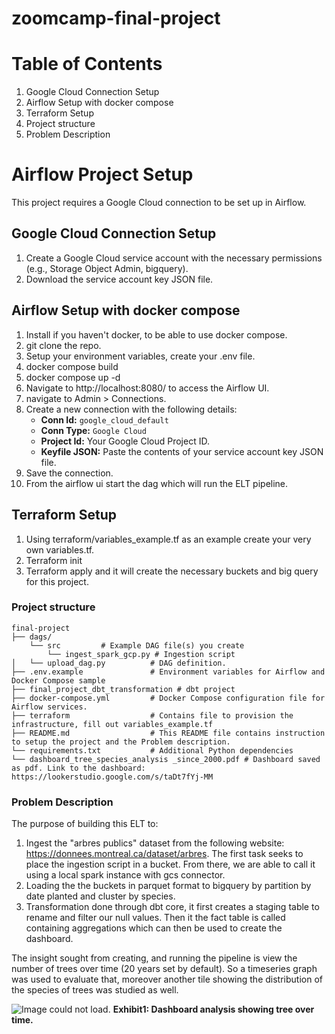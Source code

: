 # zoomcamp-final-project

# Table of Contents
1. Google Cloud Connection Setup
2. Airflow Setup with docker compose
3. Terraform Setup
4. Project structure
5. Problem Description

# Airflow Project Setup

This project requires a Google Cloud connection to be set up in Airflow.

## Google Cloud Connection Setup

1.  Create a Google Cloud service account with the necessary permissions (e.g., Storage Object Admin, bigquery).
2.  Download the service account key JSON file.


## Airflow Setup with docker compose

1. Install if you haven't docker, to be able to use docker compose.
2. git clone the repo.
3. Setup your environment variables, create your .env file.
4. docker compose build
5. docker compose up -d
6. Navigate to http://localhost:8080/ to access the Airflow UI.
7. navigate to Admin > Connections.
8. Create a new connection with the following details:
    * **Conn Id:** `google_cloud_default`
    * **Conn Type:** `Google Cloud`
    * **Project Id:** Your Google Cloud Project ID.
    * **Keyfile JSON:** Paste the contents of your service account key JSON file.
9. Save the connection.
10. From the airflow ui start the dag which will run the ELT pipeline.

## Terraform Setup

1. Using terraform/variables_example.tf as an example create your very own variables.tf.
2. Terraform init
3. Terraform apply and it will create the necessary buckets and big query for this project. 

### Project structure
~~~
final-project
├── dags/
    └── src         # Example DAG file(s) you create
        └── ingest_spark_gcp.py # Ingestion script
│   └── upload_dag.py          # DAG definition.
├── .env.example               # Environment variables for Airflow and Docker Compose sample
├── final_project_dbt_transformation # dbt project
├── docker-compose.yml         # Docker Compose configuration file for Airflow services.
├── terraform                  # Contains file to provision the infrastructure, fill out variables_example.tf
├── README.md                  # This README file contains instruction to setup the project and the Problem description.
└── requirements.txt           # Additional Python dependencies
└── dashboard_tree_species_analysis _since_2000.pdf # Dashboard saved as pdf. Link to the dashboard: https://lookerstudio.google.com/s/taDt7fYj-MM
~~~


### Problem Description

The purpose of building this ELT to:
1. Ingest the "arbres publics" dataset from the following website: https://donnees.montreal.ca/dataset/arbres. The first task seeks to place the ingestion script in a bucket. From there, we are able to call it using a local spark instance with gcs connector.
2. Loading the the buckets in parquet format to bigquery by partition by date planted and cluster by species.
3. Transformation done through dbt core, it first creates a staging table to rename and filter our null values. Then it the fact table is called containing aggregations which can then be used to create the dashboard. 

The insight sought from creating, and running the pipeline is view the number of trees over time (20 years set by default). So a timeseries graph was used to evaluate that, moreover another tile showing the distribution of the species of trees was studied as well.


![Image could not load.](![image](https://github.com/user-attachments/assets/d3fe70d0-f976-442c-afec-c77507259c14)
)
**Exhibit1: Dashboard analysis showing tree over time.**

